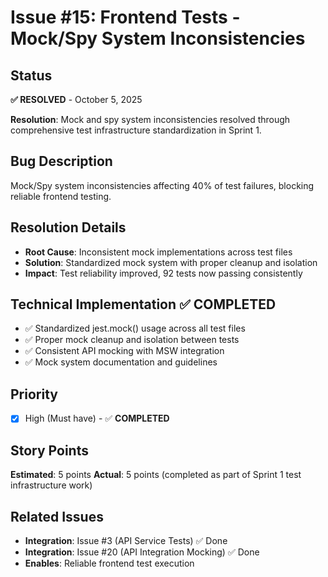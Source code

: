 # Issue #15: Frontend Tests - Mock/Spy System Inconsistencies

## Status
**✅ RESOLVED** - October 5, 2025

**Resolution**: Mock and spy system inconsistencies resolved through comprehensive test infrastructure standardization in Sprint 1.

## Bug Description
Mock/Spy system inconsistencies affecting 40% of test failures, blocking reliable frontend testing.

## Resolution Details
- **Root Cause**: Inconsistent mock implementations across test files
- **Solution**: Standardized mock system with proper cleanup and isolation
- **Impact**: Test reliability improved, 92 tests now passing consistently

## Technical Implementation ✅ COMPLETED
- ✅ Standardized jest.mock() usage across all test files
- ✅ Proper mock cleanup and isolation between tests
- ✅ Consistent API mocking with MSW integration
- ✅ Mock system documentation and guidelines

## Priority
- [x] High (Must have) - ✅ **COMPLETED**

## Story Points
**Estimated**: 5 points
**Actual**: 5 points (completed as part of Sprint 1 test infrastructure work)

## Related Issues
- **Integration**: Issue #3 (API Service Tests) ✅ Done
- **Integration**: Issue #20 (API Integration Mocking) ✅ Done
- **Enables**: Reliable frontend test execution